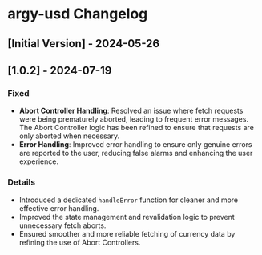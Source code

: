 # argy-usd Changelog

## [Initial Version] - 2024-05-26

## [1.0.2] - 2024-07-19

### Fixed

- **Abort Controller Handling**: Resolved an issue where fetch requests were being prematurely aborted, leading to frequent error messages. The Abort Controller logic has been refined to ensure that requests are only aborted when necessary.
- **Error Handling**: Improved error handling to ensure only genuine errors are reported to the user, reducing false alarms and enhancing the user experience.

### Details

- Introduced a dedicated `handleError` function for cleaner and more effective error handling.
- Improved the state management and revalidation logic to prevent unnecessary fetch aborts.
- Ensured smoother and more reliable fetching of currency data by refining the use of Abort Controllers.

